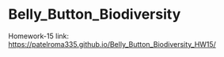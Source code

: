 # Belly_Button_Biodiversity
 Homework-15
link: https://patelroma335.github.io/Belly_Button_Biodiversity_HW15/

